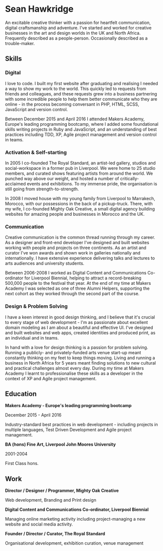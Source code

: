 # Sean Hawkridge

An excitable creative thinker with a passion for heartfelt communication, digital craftsmanship and adventure. I've started and worked for creative businesses in the art and design worlds in the UK and North Africa. Frequently described as a people-person. Occasionally described as a trouble-maker.

## Skills


### Digital

I love to code. I built my first website after graduating and realising I needed a way to show my work to the world. This quickly led to requests from friends and colleagues, and these requests grew into a business partnering with some incredible people to help them better communicate who they are online - in the process becoming conversant in PHP, HTML, SCSS, JavaScript and version control.

Between December 2015 and April 2016 I attended Makers Academy, Europe's leading programming bootcamp, where I added some foundational skills writing projects in Ruby and JavaScript, and an understanding of best practices including TDD, XP, Agile project management and version control in teams.


### Activation & Self-starting

In 2005 I co-founded The Royal Standard, an artist-led gallery, studios and social-workspace in a former pub in Liverpool. We were home to 25 studio members, and curated shows featuring artists from around the world. We punched way above our weight, and hosted a number of critically-acclaimed events and exhibitions. To my immense pride, the organisation is still going from strength-to-strength.

In 2008 I moved house with my young family from Liverpool to Marrakech, Morocco, with our possessions in the back of a pickup-truck. There, with my wife, I co-founded Mighty Oak Creative, a small digital agency building websites for amazing people and businesses in Morocco and the UK.


### Communication

Creative communication is the common thread running through my career. As a designer and front-end developer I've designed and built websites working with people and projects on three continents. As an artist and curator I've won awards and shown work in galleries nationally and internationally. I have extensive experience delivering talks and lectures to arts audiences and university students.

Between 2006-2008 I worked as Digital Content and Communications Co-ordinator for Liverpool Biennial, helping to attract a record-breaking 500,000 people to the festival that year. At the end of my time at Makers Academy I was selected as one of three Alumni Helpers, supporting the next cohort as they worked through the second part of the course.


### Design & Problem Solving

I have a keen interest in good design thinking, and I believe that it's crucial to every stage of web development - I'm as passionate about excellent domain modeling as I am about a beautiful and effective UI. I've designed and built websites and web apps, created identities and produced print, as an individual and in teams.

In hand with a love for design thinking is a passion for problem solving. Running a publicly- and privately-funded arts venue start-up meant constantly thinking on my feet to keep things moving. Living and running a business in North Africa for 5 years meant finding solutions to new cultural and practical challenges almost every day. During my time at Makers Academy I learnt to professionalise these skills as a developer in the context of XP and Agile project management.


## Education

**Makers Academy - Europe's leading programming bootcamp**

December 2015 - April 2016

Industry-standard best practices in web development - including projects in multiple languages, Test Driven Development and Agile project management.


**BA (hons) Fine Art, Liverpool John Moores University**

2001-2004

First Class hons.


## Work

**Director / Designer / Programmer, Mighty Oak Creative**

Web development, Branding and Print design

**Digital Content and Communications Co-ordinator, Liverpool Biennial**

Managing online marketing activity including project-managing a new website and social media activity.

**Founder / Director / Curator, The Royal Standard**

Organisational development, exhibition curation, venue management
